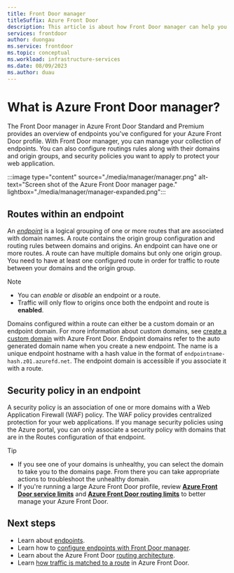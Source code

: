 ```yaml
---
title: Front Door manager
titleSuffix: Azure Front Door
description: This article is about how Front Door manager can help you manage your routing and security policy for an endpoint.
services: frontdoor
author: duongau
ms.service: frontdoor
ms.topic: conceptual
ms.workload: infrastructure-services
ms.date: 08/09/2023
ms.author: duau
---
```


# What is Azure Front Door manager?

The Front Door manager in Azure Front Door Standard and Premium provides an overview of endpoints you've configured for your Azure Front Door profile. With Front Door manager, you can manage your collection of endpoints. You can also configure routings rules along with their domains and origin groups, and security policies you want to apply to protect your web application.

:::image type="content" source="./media/manager/manager.png" alt-text="Screen shot of the Azure Front Door manager page." lightbox="./media/manager/manager-expanded.png":::

## Routes within an endpoint

An [*endpoint*](endpoint.md) is a logical grouping of one or more routes that are associated with domain names. A route contains the origin group configuration and routing rules between domains and origins. An endpoint can have one or more routes. A route can have multiple domains but only one origin group. You need to have at least one configured route in order for traffic to route between your domains and the origin group.

> [!NOTE]
> * You can *enable* or *disable* an endpoint or a route. 
> * Traffic will only flow to origins once both the endpoint and route is **enabled**.
>

Domains configured within a route can either be a custom domain or an endpoint domain. For more information about custom domains, see [create a custom domain](standard-premium/how-to-add-custom-domain.md) with Azure Front Door. Endpoint domains refer to the auto generated domain name when you create a new endpoint. The name is a unique endpoint hostname with a hash value in the format of `endpointname-hash.z01.azurefd.net`. The endpoint domain is accessible if you associate it with a route.

## Security policy in an endpoint

A security policy is an association of one or more domains with a Web Application Firewall (WAF) policy. The WAF policy provides centralized protection for your web applications. If you manage security policies using the Azure portal, you can only associate a security policy with domains that are in the Routes configuration of that endpoint. 

> [!TIP]
> * If you see one of your domains is unhealthy, you can select the domain to take you to the domains page. From there you can take appropriate actions to troubleshoot the unhealthy domain.
> * If you're running a large Azure Front Door profile, review [**Azure Front Door service limits**](../azure-resource-manager/management/azure-subscription-service-limits.md#azure-front-door-standard-and-premium-service-limits) and [**Azure Front Door routing limits**](front-door-routing-limits.md) to better manage your Azure Front Door.
>

## Next steps

* Learn about [endpoints](endpoint.md).
* Learn how to [configure endpoints with Front Door manager](how-to-configure-endpoints.md).
* Learn about the Azure Front Door [routing architecture](front-door-routing-architecture.md).
* Learn [how traffic is matched to a route](front-door-routing-architecture.md) in Azure Front Door.
